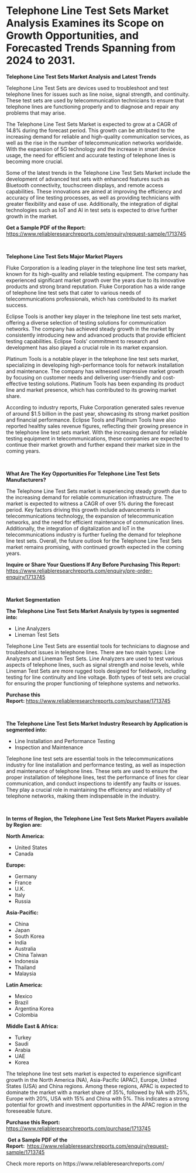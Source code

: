 <p><h1>Telephone Line Test Sets Market Analysis Examines its Scope on Growth Opportunities, and Forecasted Trends Spanning from 2024 to 2031.</h1></p><p><strong>Telephone Line Test Sets Market Analysis and Latest Trends</strong></p>
<p><p>Telephone Line Test Sets are devices used to troubleshoot and test telephone lines for issues such as line noise, signal strength, and continuity. These test sets are used by telecommunication technicians to ensure that telephone lines are functioning properly and to diagnose and repair any problems that may arise.</p><p>The Telephone Line Test Sets Market is expected to grow at a CAGR of 14.8% during the forecast period. This growth can be attributed to the increasing demand for reliable and high-quality communication services, as well as the rise in the number of telecommunication networks worldwide. With the expansion of 5G technology and the increase in smart device usage, the need for efficient and accurate testing of telephone lines is becoming more crucial.</p><p>Some of the latest trends in the Telephone Line Test Sets Market include the development of advanced test sets with enhanced features such as Bluetooth connectivity, touchscreen displays, and remote access capabilities. These innovations are aimed at improving the efficiency and accuracy of line testing processes, as well as providing technicians with greater flexibility and ease of use. Additionally, the integration of digital technologies such as IoT and AI in test sets is expected to drive further growth in the market.</p></p>
<p><strong>Get a Sample PDF of the Report:&nbsp;</strong> <a href="https://www.reliableresearchreports.com/enquiry/request-sample/1713745">https://www.reliableresearchreports.com/enquiry/request-sample/1713745</a></p>
<p>&nbsp;</p>
<p><strong>Telephone Line Test Sets Major Market Players</strong></p>
<p><p>Fluke Corporation is a leading player in the telephone line test sets market, known for its high-quality and reliable testing equipment. The company has experienced significant market growth over the years due to its innovative products and strong brand reputation. Fluke Corporation has a wide range of telephone line test sets that cater to various needs of telecommunications professionals, which has contributed to its market success.</p><p>Eclipse Tools is another key player in the telephone line test sets market, offering a diverse selection of testing solutions for communication networks. The company has achieved steady growth in the market by consistently introducing new and advanced products that provide efficient testing capabilities. Eclipse Tools' commitment to research and development has also played a crucial role in its market expansion.</p><p>Platinum Tools is a notable player in the telephone line test sets market, specializing in developing high-performance tools for network installation and maintenance. The company has witnessed impressive market growth by focusing on customer needs and delivering user-friendly and cost-effective testing solutions. Platinum Tools has been expanding its product line and market presence, which has contributed to its growing market share.</p><p>According to industry reports, Fluke Corporation generated sales revenue of around $1.5 billion in the past year, showcasing its strong market position and financial performance. Eclipse Tools and Platinum Tools have also reported healthy sales revenue figures, reflecting their growing presence in the telephone line test sets market. With the increasing demand for reliable testing equipment in telecommunications, these companies are expected to continue their market growth and further expand their market size in the coming years.</p></p>
<p>&nbsp;</p>
<p><strong>What Are The Key Opportunities For Telephone Line Test Sets Manufacturers?</strong></p>
<p><p>The Telephone Line Test Sets market is experiencing steady growth due to the increasing demand for reliable communication infrastructure. The market is expected to witness a CAGR of over 5% during the forecast period. Key factors driving this growth include advancements in telecommunications technology, the expansion of telecommunication networks, and the need for efficient maintenance of communication lines. Additionally, the integration of digitalization and IoT in the telecommunications industry is further fueling the demand for telephone line test sets. Overall, the future outlook for the Telephone Line Test Sets market remains promising, with continued growth expected in the coming years.</p></p>
<p><strong>Inquire or Share Your Questions If Any Before Purchasing This Report:</strong> <a href="https://www.reliableresearchreports.com/enquiry/pre-order-enquiry/1713745">https://www.reliableresearchreports.com/enquiry/pre-order-enquiry/1713745</a></p>
<p>&nbsp;</p>
<p><strong>Market Segmentation</strong></p>
<p><strong>The Telephone Line Test Sets Market Analysis by types is segmented into:</strong></p>
<p><ul><li>Line Analyzers</li><li>Lineman Test Sets</li></ul></p>
<p><p>Telephone Line Test Sets are essential tools for technicians to diagnose and troubleshoot issues in telephone lines. There are two main types: Line Analyzers and Lineman Test Sets. Line Analyzers are used to test various aspects of telephone lines, such as signal strength and noise levels, while Lineman Test Sets are more rugged tools designed for fieldwork, including testing for line continuity and line voltage. Both types of test sets are crucial for ensuring the proper functioning of telephone systems and networks.</p></p>
<p><strong>Purchase this Report:&nbsp;</strong><a href="https://www.reliableresearchreports.com/purchase/1713745">https://www.reliableresearchreports.com/purchase/1713745</a></p>
<p>&nbsp;</p>
<p><strong>The Telephone Line Test Sets Market Industry Research by Application is segmented into:</strong></p>
<p><ul><li>Line Installation and Performance Testing</li><li>Inspection and Maintenance</li></ul></p>
<p><p>Telephone line test sets are essential tools in the telecommunications industry for line installation and performance testing, as well as inspection and maintenance of telephone lines. These sets are used to ensure the proper installation of telephone lines, test the performance of lines for clear communication, and conduct inspections to identify any faults or issues. They play a crucial role in maintaining the efficiency and reliability of telephone networks, making them indispensable in the industry.</p></p>
<p>&nbsp;</p>
<p><strong>In terms of Region, the Telephone Line Test Sets Market Players available by Region are:</strong></p>
<p>
    <p> <strong> North America: </strong>
        <ul>
            <li>United States</li>
            <li>Canada</li>
        </ul>
        </p> 
    <p> <strong> Europe: </strong>
        <ul>
            <li>Germany</li>
            <li>France</li>
            <li>U.K.</li>
            <li>Italy</li>
            <li>Russia</li>
        </ul>
        </p> 
    <p> <strong> Asia-Pacific: </strong>
        <ul>
            <li>China</li>
            <li>Japan</li>
            <li>South Korea</li>
            <li>India</li>
            <li>Australia</li>
            <li>China Taiwan</li>
            <li>Indonesia</li>
            <li>Thailand</li>
            <li>Malaysia</li>
        </ul>
        </p> 
    <p> <strong> Latin America: </strong>
        <ul>
            <li>Mexico</li>
            <li>Brazil</li>
            <li>Argentina Korea</li>
            <li>Colombia</li>
        </ul>
        </p> 
    <p> <strong> Middle East & Africa: </strong>
        <ul>
            <li>Turkey</li>
            <li>Saudi</li>
            <li>Arabia</li>
            <li>UAE</li>
            <li>Korea</li>
        </ul>
    </p>
    </p>
<p><p>The telephone line test sets market is expected to experience significant growth in the North America (NA), Asia-Pacific (APAC), Europe, United States (USA) and China regions. Among these regions, APAC is expected to dominate the market with a market share of 35%, followed by NA with 25%, Europe with 20%, USA with 15% and China with 5%. This indicates a strong potential for growth and investment opportunities in the APAC region in the foreseeable future.</p></p>
<p><strong>Purchase this Report: </strong><a href="https://www.reliableresearchreports.com/purchase/1713745">https://www.reliableresearchreports.com/purchase/1713745</a></p>
<p>&nbsp;<strong>Get a Sample PDF of the Report:&nbsp;&nbsp;</strong><a href="https://www.reliableresearchreports.com/enquiry/request-sample/1713745">https://www.reliableresearchreports.com/enquiry/request-sample/1713745</a></p>
<p><strong></strong></p>
<p>Check more reports on https://www.reliableresearchreports.com/</p>